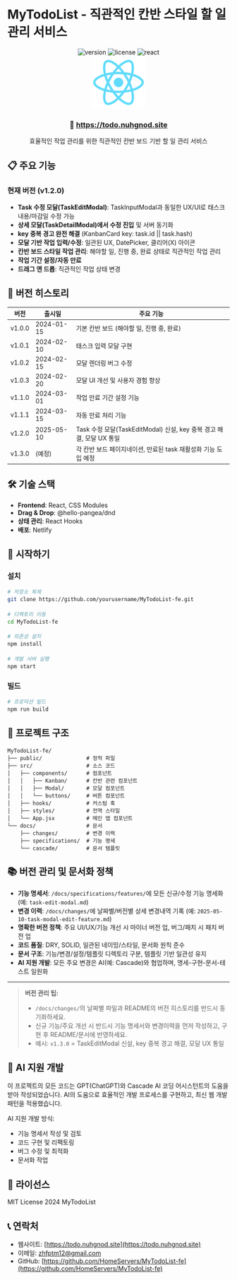 # MyTodoList - 직관적인 칸반 스타일 할 일 관리 서비스

<div align="center">
  <img src="https://img.shields.io/badge/version-v1.2.0-green" alt="version" />
  <img src="https://img.shields.io/badge/license-MIT-green" alt="license" />
  <img src="https://img.shields.io/badge/react-18.2.0-61DAFB" alt="react" />
</div>

<div align="center">
  <img src="public/logo192.png" alt="MyTodoList Logo" width="120" />
  <h3> 🚀 <a href="https://todo.nuhgnod.site">https://todo.nuhgnod.site</a></h3>
  <p>효율적인 작업 관리를 위한 직관적인 칸반 보드 기반 할 일 관리 서비스</p>
</div>

## 📋 주요 기능

### 현재 버전 (v1.2.0)
- **Task 수정 모달(TaskEditModal)**: TaskInputModal과 동일한 UX/UI로 태스크 내용/마감일 수정 가능
- **상세 모달(TaskDetailModal)에서 수정 진입** 및 서버 동기화
- **key 중복 경고 완전 해결** (KanbanCard key: task.id || task.hash)
- **모달 기반 작업 입력/수정**: 일관된 UX, DatePicker, 클리어(X) 아이콘
- **칸반 보드 스타일 작업 관리**: 해야할 일, 진행 중, 완료 상태로 직관적인 작업 관리
- **작업 기간 설정/자동 만료**
- **드래그 앤 드롭**: 직관적인 작업 상태 변경

## 🚀 버전 히스토리

| 버전 | 출시일 | 주요 기능 |
|------|--------|----------|
| v1.0.0 | 2024-01-15 | 기본 칸반 보드 (해야할 일, 진행 중, 완료) |
| v1.0.1 | 2024-02-10 | 태스크 입력 모달 구현 |
| v1.0.2 | 2024-02-15 | 모달 렌더링 버그 수정 |
| v1.0.3 | 2024-02-20 | 모달 UI 개선 및 사용자 경험 향상 |
| v1.1.0 | 2024-03-01 | 작업 만료 기간 설정 기능 |
| v1.1.1 | 2024-03-15 | 자동 만료 처리 기능 |
| v1.2.0 | 2025-05-10 | Task 수정 모달(TaskEditModal) 신설, key 중복 경고 해결, 모달 UX 통일 |
| v1.3.0 | (예정) | 각 칸반 보드 페이지네이션, 만료된 task 재활성화 기능 도입 예정 |

## 🛠️ 기술 스택

- **Frontend**: React, CSS Modules
- **Drag & Drop**: @hello-pangea/dnd
- **상태 관리**: React Hooks
- **배포**: Netlify

## 🚀 시작하기

### 설치

```bash
# 저장소 복제
git clone https://github.com/yourusername/MyTodoList-fe.git

# 디렉토리 이동
cd MyTodoList-fe

# 의존성 설치
npm install

# 개발 서버 실행
npm start
```

### 빌드

```bash
# 프로덕션 빌드
npm run build
```

## 📝 프로젝트 구조

```
MyTodoList-fe/
├── public/              # 정적 파일
├── src/                 # 소스 코드
│   ├── components/      # 컴포넌트
│   │   ├── Kanban/      # 칸반 관련 컴포넌트
│   │   ├── Modal/       # 모달 컴포넌트
│   │   └── buttons/     # 버튼 컴포넌트
│   ├── hooks/           # 커스텀 훅
│   ├── styles/          # 전역 스타일
│   └── App.jsx          # 메인 앱 컴포넌트
└── docs/                # 문서
    ├── changes/         # 변경 이력
    ├── specifications/  # 기능 명세
    └── cascade/         # 문서 템플릿
```

## 📚 버전 관리 및 문서화 정책

- **기능 명세서**: `/docs/specifications/features/`에 모든 신규/수정 기능 명세화 (예: `task-edit-modal.md`)
- **변경 이력**: `/docs/changes/`에 날짜별/버전별 상세 변경내역 기록 (예: `2025-05-10-task-modal-edit-feature.md`)
- **명확한 버전 정책**: 주요 UI/UX/기능 개선 시 마이너 버전 업, 버그/패치 시 패치 버전 업
- **코드 품질**: DRY, SOLID, 일관된 네이밍/스타일, 문서화 원칙 준수
- **문서 구조**: 기능/변경/설정/템플릿 디렉토리 구분, 템플릿 기반 일관성 유지
- **AI 지원 개발**: 모든 주요 변경은 AI(예: Cascade)와 협업하며, 명세-구현-문서-테스트 일원화

---

> **버전 관리 팁:**
> - `/docs/changes/`의 날짜별 파일과 README의 버전 히스토리를 반드시 동기화하세요.
> - 신규 기능/주요 개선 시 반드시 기능 명세서와 변경이력을 먼저 작성하고, 구현 후 README/문서에 반영하세요.
> - 예시: `v1.3.0` = TaskEditModal 신설, key 중복 경고 해결, 모달 UX 통일


## 🤖 AI 지원 개발

이 프로젝트의 모든 코드는 GPT(ChatGPT)와 Cascade AI 코딩 어시스턴트의 도움을 받아 작성되었습니다. AI의 도움으로 효율적인 개발 프로세스를 구현하고, 최신 웹 개발 패턴을 적용했습니다.

AI 지원 개발 방식:
- 기능 명세서 작성 및 검토
- 코드 구현 및 리팩토링
- 버그 수정 및 최적화
- 문서화 작업

## 📄 라이선스

MIT License 2024 MyTodoList

## 📞 연락처

- 웹사이트: [https://todo.nuhgnod.site](https://todo.nuhgnod.site)
- 이메일: zhfptm12@gmail.com
- GitHub: [https://github.com/HomeServers/MyTodoList-fe](https://github.com/HomeServers/MyTodoList-fe)
